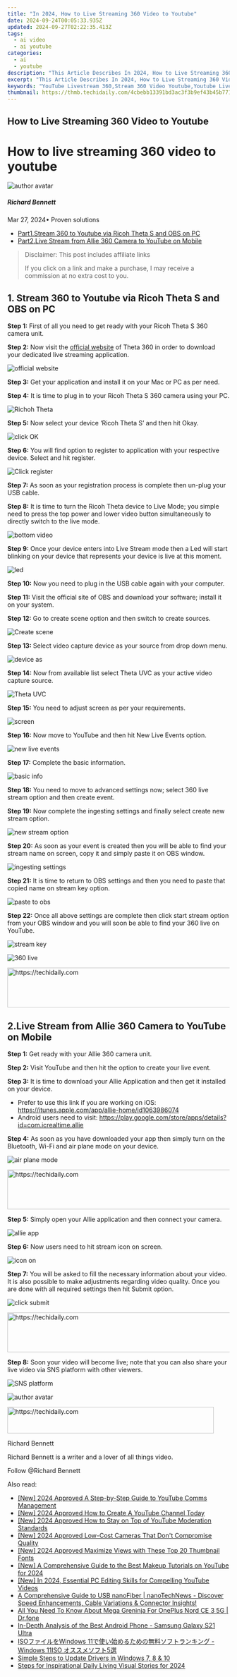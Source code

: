 ```yaml
---
title: "In 2024, How to Live Streaming 360 Video to Youtube"
date: 2024-09-24T00:05:33.935Z
updated: 2024-09-27T02:22:35.413Z
tags:
  - ai video
  - ai youtube
categories:
  - ai
  - youtube
description: "This Article Describes In 2024, How to Live Streaming 360 Video to Youtube"
excerpt: "This Article Describes In 2024, How to Live Streaming 360 Video to Youtube"
keywords: "YouTube Livestream 360,Stream 360 Video Youtube,Youtube Live 360 Stream,360 Video Broadcasting YouTube,Direct 360 Youtube Stream,Livestream Youtube 360Vid,YouTube 360 Video Streaming"
thumbnail: https://thmb.techidaily.com/4cbebb13391bd3ac3f3b9ef43b45b771ba69f0146a8bbd42e4f0e8dd5abd0510.jpg
---
```


## How to Live Streaming 360 Video to Youtube

# How to live streaming 360 video to youtube

![author avatar](https://images.wondershare.com/filmora/article-images/richard-bennett.jpg)

##### Richard Bennett

 Mar 27, 2024• Proven solutions

* [Part1.Stream 360 to Youtube via Ricoh Theta S and OBS on PC](#part1)
* [Part2.Live Stream from Allie 360 Camera to YouTube on Mobile](#part2)

>  Disclaimer: This post includes affiliate links
>
>  If you click on a link and make a purchase, I may receive a commission at no extra cost to you.
>

## 1\. Stream 360 to Youtube via Ricoh Theta S and OBS on PC

**Step 1:** First of all you need to get ready with your Ricoh Theta S 360 camera unit.

**Step 2:** Now visit the [official website](https://theta360.com/en/support/download/ ) of Theta 360 in order to download your dedicated live streaming application.

![ official website](https://images.wondershare.com/filmora/article-images/official-website.jpg)

**Step 3:** Get your application and install it on your Mac or PC as per need.

**Step 4:** It is time to plug in to your Ricoh Theta S 360 camera using your PC.

![ Richoh Theta](https://images.wondershare.com/filmora/article-images/richoh-theta.jpg)

**Step 5:** Now select your device ‘Ricoh Theta S’ and then hit Okay.

![ click OK](https://images.wondershare.com/filmora/article-images/click-ok.jpg)

**Step 6:**  You will find option to register to application with your respective device. Select and hit register.

![Click register ](https://images.wondershare.com/filmora/article-images/click-register.jpg)

**Step 7:** As soon as your registration process is complete then un-plug your USB cable.

**Step 8:** It is time to turn the Ricoh Theta device to Live Mode; you simple need to press the top power and lower video button simultaneously to directly switch to the live mode.

![ bottom video](https://images.wondershare.com/filmora/article-images/bottom-video.jpg)

**Step 9:** Once your device enters into Live Stream mode then a Led will start blinking on your device that represents your device is live at this moment.

![led ](https://images.wondershare.com/filmora/article-images/led.jpg)

**Step 10:** Now you need to plug in the USB cable again with your computer.

**Step 11:** Visit the official site of OBS and download your software; install it on your system.

**Step 12:** Go to create scene option and then switch to create sources.

![Create scene ](https://images.wondershare.com/filmora/article-images/create-scene.jpg)

**Step 13:** Select video capture device as your source from drop down menu.

![device as ](https://images.wondershare.com/filmora/article-images/device-as.jpg)

**Step 14:** Now from available list select Theta UVC as your active video capture source.

![Theta UVC ](https://images.wondershare.com/filmora/article-images/theta-uvc.jpg)

**Step 15:** You need to adjust screen as per your requirements.

![screen ](https://images.wondershare.com/filmora/article-images/screen.jpg)

**Step 16:** Now move to YouTube and then hit New Live Events option.

![new live events ](https://images.wondershare.com/filmora/article-images/new-live-events.jpg)

**Step 17:** Complete the basic information.

![basic info ](https://images.wondershare.com/filmora/article-images/basic-info.jpg)

**Step 18:** You need to move to advanced settings now; select 360 live stream option and then create event.

**Step 19:** Now complete the ingesting settings and finally select create new stream option.

![new stream option ](https://images.wondershare.com/filmora/article-images/new-stream-option.jpg)

**Step 20:** As soon as your event is created then you will be able to find your stream name on screen, copy it and simply paste it on OBS window.

![ingesting settings ](https://images.wondershare.com/filmora/article-images/ingesting-settings.jpg)

**Step 21:** It is time to return to OBS settings and then you need to paste that copied name on stream key option.

![paste to obs ](https://images.wondershare.com/filmora/article-images/paste-to-obs.jpg)

**Step 22:** Once all above settings are complete then click start stream option from your OBS window and you will soon be able to find your 360 live on YouTube.

![stream key ](https://images.wondershare.com/filmora/article-images/stream-key.jpg)

![360 live ](https://images.wondershare.com/filmora/article-images/360-live.jpg)

<!-- affiliate ads begin -->
<a href="https://dhgate.sjv.io/c/5597632/1175223/12108" target="_top" id="1175223">
  <img src="//a.impactradius-go.com/display-ad/12108-1175223" border="0" alt="https://techidaily.com" width="728" height="90"/>
</a>
<img height="0" width="0" src="https://dhgate.sjv.io/i/5597632/1175223/12108" style="position:absolute;visibility:hidden;" border="0" />
<!-- affiliate ads end -->

## 2.Live Stream from Allie 360 Camera to YouTube on Mobile

**Step 1:** Get ready with your Allie 360 camera unit.

**Step 2:** Visit YouTube and then hit the option to create your live event.

**Step 3:** It is time to download your Allie Application and then get it installed on your device.

* Prefer to use this link if you are working on iOS: <https://itunes.apple.com/app/allie-home/id1063986074>
* Android users need to visit: <https://play.google.com/store/apps/details?id=com.icrealtime.allie>

**Step 4:** As soon as you have downloaded your app then simply turn on the Bluetooth, Wi-Fi and air plane mode on your device.

![air plane mode ](https://images.wondershare.com/filmora/article-images/air-plane-mode.jpg)

<!-- affiliate ads begin -->
<a href="https://appsumo.8odi.net/c/5597632/2151858/7443" target="_top" id="2151858">
  <img src="//a.impactradius-go.com/display-ad/7443-2151858" border="0" alt="https://techidaily.com" width="600" height="90"/>
</a>
<img height="0" width="0" src="https://appsumo.8odi.net/i/5597632/2151858/7443" style="position:absolute;visibility:hidden;" border="0" />
<!-- affiliate ads end -->

**Step 5:** Simply open your Allie application and then connect your camera.

![allie app ](https://images.wondershare.com/filmora/article-images/allie-app.jpg)

**Step 6:** Now users need to hit stream icon on screen.

![  icon on ](https://images.wondershare.com/filmora/article-images/icon-on.jpg)

**Step 7:** You will be asked to fill the necessary information about your video. It is also possible to make adjustments regarding video quality. Once you are done with all required settings then hit Submit option.

![click submit ](https://images.wondershare.com/filmora/article-images/click-submit.jpg)

<!-- affiliate ads begin -->
<a href="https://aligracehair.sjv.io/c/5597632/2047351/19272" target="_top" id="2047351">
  <img src="//a.impactradius-go.com/display-ad/19272-2047351" border="0" alt="https://techidaily.com" width="728" height="90"/>
</a>
<img height="0" width="0" src="https://aligracehair.sjv.io/i/5597632/2047351/19272" style="position:absolute;visibility:hidden;" border="0" />
<!-- affiliate ads end -->

**Step 8:** Soon your video will become live; note that you can also share your live video via SNS platform with other viewers.

![SNS platform ](https://images.wondershare.com/filmora/article-images/sns-platform.jpg)

![author avatar](https://images.wondershare.com/filmora/article-images/richard-bennett.jpg)

<!-- affiliate ads begin -->
<a href="https://25home.pxf.io/c/5597632/2148648/16836" target="_top" id="2148648">
  <img src="//a.impactradius-go.com/display-ad/16836-2148648" border="0" alt="https://techidaily.com" width="468" height="60"/>
</a>
<img height="0" width="0" src="https://25home.pxf.io/i/5597632/2148648/16836" style="position:absolute;visibility:hidden;" border="0" />
<!-- affiliate ads end -->

Richard Bennett

Richard Bennett is a writer and a lover of all things video.

Follow @Richard Bennett

<ins class="adsbygoogle"
     style="display:block"
     data-ad-format="autorelaxed"
     data-ad-client="ca-pub-7571918770474297"
     data-ad-slot="1223367746"></ins>

<ins class="adsbygoogle"
     style="display:block"
     data-ad-client="ca-pub-7571918770474297"
     data-ad-slot="8358498916"
     data-ad-format="auto"
     data-full-width-responsive="true"></ins>

<span class="atpl-alsoreadstyle">Also read:</span>
<div><ul>
<li><a href="https://facebook-record-videos.techidaily.com/new-2024-approved-a-step-by-step-guide-to-youtube-comms-management/"><u>[New] 2024 Approved A Step-by-Step Guide to YouTube Comms Management</u></a></li>
<li><a href="https://youtube-webster.techidaily.com/024-approved-how-to-create-a-youtube-channel-today/"><u>[New] 2024 Approved How to Create A YouTube Channel Today</u></a></li>
<li><a href="https://youtube-webster.techidaily.com/024-approved-how-to-stay-on-top-of-youtube-moderation-standards/"><u>[New] 2024 Approved How to Stay on Top of YouTube Moderation Standards</u></a></li>
<li><a href="https://youtube-webster.techidaily.com/024-approved-low-cost-cameras-that-dont-compromise-quality/"><u>[New] 2024 Approved Low-Cost Cameras That Don't Compromise Quality</u></a></li>
<li><a href="https://youtube-webster.techidaily.com/024-approved-maximize-views-with-these-top-20-thumbnail-fonts/"><u>[New] 2024 Approved Maximize Views with These Top 20 Thumbnail Fonts</u></a></li>
<li><a href="https://youtube-webster.techidaily.com/-comprehensive-guide-to-the-best-makeup-tutorials-on-youtube-for-2024/"><u>[New] A Comprehensive Guide to the Best Makeup Tutorials on YouTube for 2024</u></a></li>
<li><a href="https://facebook-video-share.techidaily.com/new-in-2024-essential-pc-editing-skills-for-compelling-youtube-videos/"><u>[New] In 2024, Essential PC Editing Skills for Compelling YouTube Videos</u></a></li>
<li><a href="https://techtrends.techidaily.com/a-comprehensive-guide-to-usb-nanofiber-nanotechnews-discover-speed-enhancements-cable-variations-and-connector-insights/"><u>A Comprehensive Guide to USB nanoFiber | nanoTechNews - Discover Speed Enhancements, Cable Variations & Connector Insights!</u></a></li>
<li><a href="https://android-pokemon-go.techidaily.com/all-you-need-to-know-about-mega-greninja-for-oneplus-nord-ce-3-5g-drfone-by-drfone-virtual-android/"><u>All You Need To Know About Mega Greninja For OnePlus Nord CE 3 5G | Dr.fone</u></a></li>
<li><a href="https://buynow-info.techidaily.com/in-depth-analysis-of-the-best-android-phone-samsung-galaxy-s21-ultra/"><u>In-Depth Analysis of the Best Android Phone - Samsung Galaxy S21 Ultra</u></a></li>
<li><a href="https://discover-extraordinary.techidaily.com/isowindows-11-windows-11iso-5/"><u>ISOファイルをWindows 11で使い始めるための無料ソフトランキング - Windows 11ISO オススメソフト5選</u></a></li>
<li><a href="https://tech-haven.techidaily.com/simple-steps-to-update-drivers-in-windows-7-8-and-10/"><u>Simple Steps to Update Drivers in Windows 7, 8 & 10</u></a></li>
<li><a href="https://youtube-webster.techidaily.com/-for-inspirational-daily-living-visual-stories-for-2024/"><u>Steps for Inspirational Daily Living Visual Stories for 2024</u></a></li>
</ul></div>

